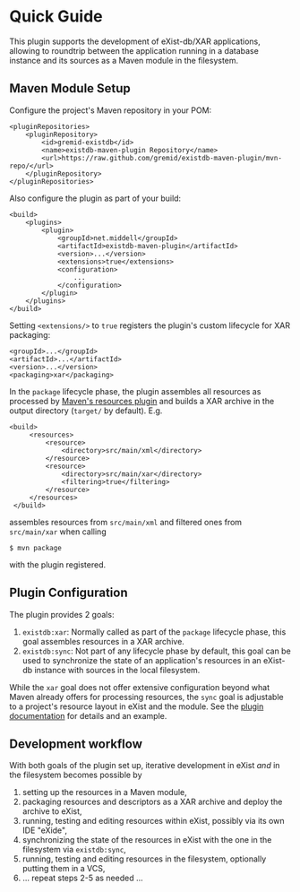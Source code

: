 # Quick Guide

This plugin supports the development of eXist-db/XAR applications, allowing to roundtrip between 
the application running in a database instance and its sources as a Maven module in the filesystem.

## Maven Module Setup

Configure the project's Maven repository in your POM:

    <pluginRepositories>
        <pluginRepository>
            <id>gremid-existdb</id>
            <name>existdb-maven-plugin Repository</name>
            <url>https://raw.github.com/gremid/existdb-maven-plugin/mvn-repo/</url>
        </pluginRepository>
    </pluginRepositories>

Also configure the plugin as part of your build:

    <build>
        <plugins>
            <plugin>
                <groupId>net.middell</groupId>
                <artifactId>existdb-maven-plugin</artifactId>
                <version>...</version>
                <extensions>true</extensions>
                <configuration>
                    ...
                </configuration>
            </plugin>
        </plugins>
    </build>

Setting `<extensions/>` to `true` registers the plugin's custom lifecycle for XAR packaging:

    <groupId>...</groupId>
    <artifactId>...</artifactId>
    <version>...</version>
    <packaging>xar</packaging>
    
In the `package` lifecycle phase, the plugin assembles all resources as processed by
[Maven's resources plugin](https://maven.apache.org/plugins/maven-resources-plugin/)
and builds a XAR archive in the output directory (`target/` by default). E.g.
 
    <build>
         <resources>
             <resource>
                 <directory>src/main/xml</directory>
             </resource>
             <resource>
                 <directory>src/main/xar</directory>
                 <filtering>true</filtering>
             </resource>
         </resources>
     </build>
     
assembles resources from `src/main/xml` and filtered ones from `src/main/xar` when calling
 
    $ mvn package
    
with the plugin registered.

## Plugin Configuration

The plugin provides 2 goals:

1. `existdb:xar`: Normally called as part of the `package` lifecycle phase, this goal assembles
   resources in a XAR archive.
1. `existdb:sync`: Not part of any lifecycle phase by default, this goal can be used to synchronize
   the state of an application's resources in an eXist-db instance with sources in the local
   filesystem.
   
While the `xar` goal does not offer extensive configuration beyond what Maven already offers for
processing resources, the `sync` goal is adjustable to a project's resource layout in eXist and
the module. See the [plugin documentation](plugin-info.html) for details and an example.

## Development workflow

With both goals of the plugin set up, iterative development in eXist *and* in the filesystem becomes
possible by

1. setting up the resources in a Maven module,
1. packaging resources and descriptors as a XAR archive and deploy the archive to eXist,
1. running, testing and editing resources within eXist, possibly via its own IDE "eXide",
1. synchronizing the state of the resources in eXist with the one in the filesystem via
   `existdb:sync`,
1. running, testing and editing resources in the filesystem, optionally putting them in a VCS,
1. ... repeat steps 2-5 as needed ...
